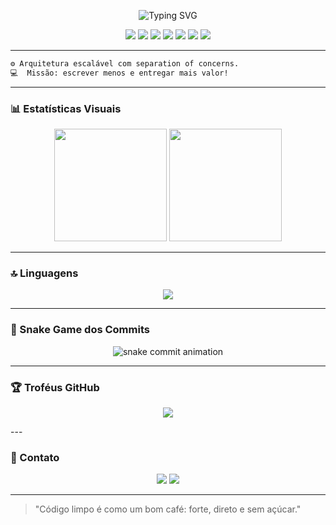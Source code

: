 <p align="center">
<img src="https://readme-typing-svg.demolab.com?font=Fira+Code&weight=400&size=28&pause=1000&color=7F7FFF&center=true&vCenter=true&width=600&lines=console.log('Caio+Souza');+%F0%9F%91%80" alt="Typing SVG" />
</p>

<!-- Tech Badges -->
<p align="center">
  <img src="https://img.shields.io/badge/Node.js-339933?style=flat&logo=nodedotjs&logoColor=white"/>
  <img src="https://img.shields.io/badge/React-20232A?style=flat&logo=react&logoColor=61DAFB"/>
  <img src="https://img.shields.io/badge/MySQL-00758F?style=flat&logo=mysql&logoColor=white"/>
  <img src="https://img.shields.io/badge/PostgreSQL-4169E1?style=flat&logo=postgresql&logoColor=white"/>
  <img src="https://img.shields.io/badge/SQL%20Server-CC2927?style=flat&logo=microsoftsqlserver&logoColor=white"/>
 <img src="https://img.shields.io/badge/VS%20Code-007ACC?style=flat&logo=visualstudiocode&logoColor=white" />
  <img src="https://img.shields.io/badge/Visual%20Studio-5C2D91?style=flat&logo=visualstudio&logoColor=white" />
</p>


---

```txt
⚙️ Arquitetura escalável com separation of concerns.
💻  Missão: escrever menos e entregar mais valor!
```

---

### 📊 Estatísticas Visuais

<div align="center">
  <img src="https://github-readme-stats.vercel.app/api?username=caiorn&show_icons=true&theme=tokyonight&include_all_commits=true&count_private=true&hide_border=true" height="180em"/>
  <img src="https://github-readme-streak-stats.herokuapp.com?user=caiorn&theme=tokyonight&hide_border=true" height="180em"/>
</div>

---

### 🔝 Linguagens

<p align="center">
  <img src="https://github-readme-stats.vercel.app/api/top-langs/?username=caiorn&layout=compact&theme=tokyonight&hide_border=true"/>
</p>

---

### 🐍 Snake Game dos Commits

<p align="center">
  <img src="https://raw.githubusercontent.com/caiorn/caiorn/output/github-contribution-grid-snake.svg" alt="snake commit animation">
</p>

---

### 🏆 Troféus GitHub

<p align="center">
  <img src="https://github-profile-trophy.vercel.app/?username=caiorn&theme=tokyonight&no-frame=true&row=1&column=7" />
</p>
---

### 🧭 Contato

<p align="center">
  <a href="https://linkedin.com/in/caio-souza" target="_blank"><img src="https://img.shields.io/badge/-LinkedIn-blue?style=flat-square&logo=linkedin"></a>
  <a href="mailto:caio@email.com"><img src="https://img.shields.io/badge/-Email-red?style=flat-square&logo=gmail"></a>
</p>

---

> "Código limpo é como um bom café: forte, direto e sem açúcar."
